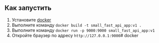 ## Как запустить  
1. Установите [docker](https://docs.docker.com/engine/install/)
2. Выполните команду `docker build -t small_fast_api_app:v1 .`
3. Выполните команду `docker run -p 9000:9000 small_fast_api_app:v1`
4. Откройте браузер по адресу `http://127.0.0.1:9000`#   d o c k e r  
 